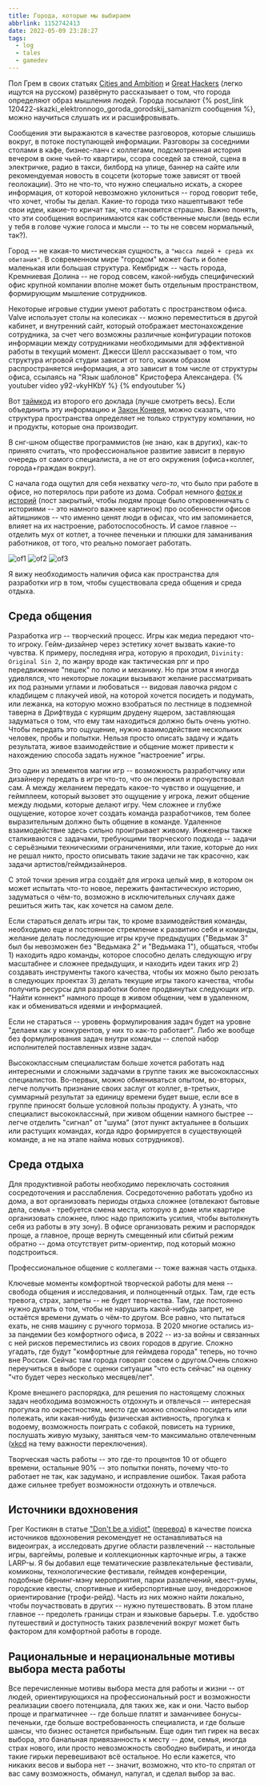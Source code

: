 ```yaml
---
title: Города, которые мы выбираем
abbrlink: 1152742413
date: 2022-05-09 23:28:27
tags:
  - log
  - tales
  - gamedev
---
```


Пол Грем в своих статьях [Cities and Ambition](http://paulgraham.com/cities.html) и [Great Hackers](http://www.paulgraham.com/gh.html) (легко ищутся на русском) развёрнуто рассказывает о том, что города определяют образ мышления людей. Города посылают {% post_link 120422-skazki_elektronnogo_goroda_gorodskij_samanizm сообщения %}, можно научиться слушать их и расшифровывать.

Сообщения эти выражаются в качестве разговоров, которые слышишь вокруг, в потоке поступающей информации. Разговоры за соседними столами в кафе, бизнес-ланч с коллегами, подсмотренная история вечером в окне чьей-то квартиры, ссора соседей за стеной, сцена в электричке, радио в такси, билборд на улице, баннер на сайте или рекомендуемая новость в соцсети (которые тоже зависят от твоей геолокации). Это не что-то, что нужно специально искать, а скорее информация, от которой невозможно уклониться -- город говорит тебе, что хочет, чтобы ты делал. Какие-то города тихо нашептывают тебе свои идеи, какие-то кричат так, что становится страшно. Важно понять, что эти сообщения воспринимаются как собственные мысли (ведь если у тебя в голове чужие голоса и мысли -- то ты не совсем нормальный, так?).

Город -- не какая-то мистическая сущность, а `"масса людей + среда их обитания"`. В современном мире "городом" может быть и более маленькая или большая структура. Кембридж -- часть города, Кремниевая Долина -- не город совсем, какой-нибудь специфический офис крупной компании вполне может быть отдельным пространством, формирующим мышление сотрудников.

Некоторые игровые студии умеют работать с пространством офиса. Valve использует столы на колесиках -- можно переместиться в другой кабинет, и внутренний сайт, который отображает местонахождение сотрудника, за счет чего возможны различные конфигурации потоков информации между сотрудниками необходимыми для эффективной работы в текущий момент. Джесси Шелл рассказывает о том, что структура игровой студии зависит от того, каким образом распространяется информация, а это зависит в том числе от структуры офиса, ссылаясь на "Язык шаблонов" Кристофера Александера.
{% youtuber video y92-vkyHKbY %}
{% endyoutuber %}

Вот [таймкод](https://youtu.be/-zRaFJHK0S4?t=1355) из второго его доклада (лучше смотреть весь). Если объединить эту информацию и [Закон Конвея](https://ru.wikipedia.org/wiki/%D0%97%D0%B0%D0%BA%D0%BE%D0%BD_%D0%9A%D0%BE%D0%BD%D0%B2%D0%B5%D1%8F), можно сказать, что структура пространства определяет не только структуру компании, но и продукты, которые она производит.

В снг-шном обществе программистов (не знаю, как в других), как-то принято считать, что профессиональное развитие зависит в первую очередь от самого специалиста, а не от его окружения (офиса+коллег, города+граждан вокруг).

С начала года ощутил для себя нехватку *чего-то*, что было при работе в офисе, но потерялось при работе из дома. Собрал немного [фоток и историй](https://vas3k.club/post/11435/) (пост закрытый, чтобы людям проще было откровенничать с историями -- это намного важнее картинок) про особенности офисов айтишников -- что именно ценят люди в офисах, что им запоминается, влияет на их настроение, работоспособность. И самое главное -- отделить мух от котлет, а точнее печеньки и плюшки для заманивания работников, от того, что реально помогает работать.
 
![of1](220509-cities/of1_small.png)
![of2](220509-cities/of2_small.png)
![of3](220509-cities/of3_small.png)

Я вижу необходимость наличия офиса как пространства для разработки игр в том, чтобы существовала среда общения и среда отдыха.

## Среда общения

Разработка игр -- творческий процесс. Игры как медиа передают что-то игроку. Гейм-дизайнер через эстетику хочет вызвать какие-то чувства. К примеру, последняя игра, которую я проходил, `Divinity: Original Sin 2`,  по жанру вроде как тактическая рпг и про передвижение "пешек" по полю и механику. Но при этом я иногда удивлялся, что некоторые локации вызывают желание рассматривать их под разными углами и любоваться -- видовая лавочка рядом с кладбищем с плакучей ивой, на которой хочется посидеть и подумать, или лежанка, на которую можно взобраться по лестнице в подземной таверна в Дрифтвуда с курящим друдену ящером, заставляющая задуматься о том, что ему там находиться должно быть очень уютно. Чтобы передать это ощущение, нужно взаимодействие нескольких человек, пробы и попытки. Нельзя просто описать задачу и ждать результата, живое взаимодействие и общение может привести к нахождению способа задать нужное "настроение" игры.

Это один из элементов магии игр -- возможность разработчику или дизайнеру передать в игре что-то, что он пережил и прочувствовал сам. А между желанием передать какое-то чувство и ощущение, и геймплеем, который вызовет это ощущение у игрока, лежит общение между людьми, которые делают игру. Чем сложнее и глубже ощущение, которое хочет создать команда разработчиков, тем более выразительным должно быть общение в команде. Удаленное взаимодействие здесь сильно проигрывает живому. Инженеры также сталкиваются с задачами, требующими творческого подхода -- задачи с серьёзными техническими ограничениями, или такие, которые до них не решал никто, просто описывать такие задачи не так красочно, как задачи артистов/геймдизайнеров.

С этой точки зрения игра создаёт для игрока целый мир, в котором он может испытать что-то новое, пережить фантастическую историю, задуматься о чём-то, возможно в исключительных случаях даже решиться жить так, как хочется на самом деле.

Если стараться делать игры так, то кроме взаимодействия команды, необходимо еще и постоянное стремление к развитию себя и команды, желание делать последующие игры круче предыдущих ("Ведьмак 3" был бы невозможен без "Ведьмака 2" и "Ведьмака 1"), общаться, чтобы 1) находить ядро команды, которое способно делать следующую игру масштабнее и сложнее предыдущих, и находить идеи таких игр 2) создавать инструменты такого качества, чтобы их можно было реюзать в следующих проектах 3) делать текущие игры такого качества, чтобы получить ресурсы для разработки более продвинутых следующих игр. "Найти коннект" намного проще в живом общении, чем в удаленном, как и обмениваться идеями и информацией.

Если не стараться -- уровень формулирования задач будет на уровне "делаем как у конкурентов, у них то как-то работает". Либо же вообще без формулирования задач внутри команды -- слепой набор исполнителей поставленных извне задач.

Высококлассным специалистам больше хочется работать над интересными и сложными задачами в группе таких же высококлассных специалистов. Во-первых, можно обмениваться опытом, во-вторых, легче получить признание своих заслуг от коллег, в-третьих, суммарный результат за единицу времени будет выше, если все в группе приносят больше условной пользы продукту. А узнать, что специалист высококлассный, при живом общении намного быстрее -- легче отделить "сигнал" от "шума" (этот пункт актуальнее в больших или растущих командах, когда ядро формируется в существующей команде, а не на этапе найма новых сотрудников).

## Среда отдыха

Для продуктивной работы необходимо переключать состояния сосредоточения и расслабления. Сосредоточенно работать удобно из дома, а вот организовать периоды отдыха сложнее (отвлекают бытовые дела, семья - требуется смена места, которую в доме или квартире организовать сложнее, плюс надо приложить усилия, чтобы вытолкнуть себя из работы в эту зону). В офисе организовать режим и распорядок проще, а главное, проще вернуть смещенный или сбитый режим обратно -- дома отсутствует ритм-ориентир, под который можно подстроиться.

Профессиональное общение с коллегами -- тоже важная часть отдыха.

Ключевые моменты комфортной творческой работы для меня -- свобода общения и исследования, и полноценный отдых. Там, где есть тревога, страх, запреты -- не будет творчества. Там, где постоянно нужно думать о том, чтобы не нарушить какой-нибудь запрет, не остаётся времени думать о чём-то другом. Все равно, что пытаться ехать, не сняв машину с ручного тормоза. В 2020 многие остались из-за пандемии без комфортного офиса, в 2022 -- из-за войны и связанных с ней рисков переместились из своих городов в другие. Сложно угадать, где будут "комфортные для геймдева города" теперь, но точно вне России. Сейчас там города говорят совсем о другом.Очень сложно переучиться в выборе с оценки ситуации "что есть сейчас" на оценку "что будет через несколько месяцев/лет".

Кроме внешнего распорядка, для решения по настоящему сложных задач необходима возможность отдохнуть и отвлечься -- интересная прогулка по окрестностям, место где можно спокойно посидеть или полежать, или какая-нибудь физическая активность, прогулка к водоему, возможность поиграть с собакой, повисеть на турнике, послушать живую музыку, заняться чем-то максимально отвлеченным ([xkcd](https://xkcd.ru/230/) на тему важности переключения).

 Творческая часть работы -- это где-то процентов 10 от общего времени, остальные 90% -- это попытки понять, почему что-то работает не так, как задумано, и исправление ошибок. Такая работа даже сильнее требует возможности отдохнуть и отвлечься.

## Источники вдохновения

Грег Костикян в статье ["Don't be a vidiot"](http://www.costik.com/vidiot.html) ([перевод](http://aushestov.ru/%D0%BD%D0%B5-%D0%B1%D1%83%D0%B4%D1%8C-%D0%B2%D0%B8%D0%B4%D0%B8%D0%BE%D1%82%D0%BE%D0%BC-%D0%B8%D0%BB%D0%B8-%D1%87%D0%B5%D0%BC%D1%83-%D0%B4%D0%B8%D0%B7%D0%B0%D0%B9%D0%BD%D0%B5%D1%80-%D0%BA%D0%BE%D0%BC/)) в качестве поиска источников вдохновения рекомендует не останавливаться на видеоиграх, а исследовать другие области развлечений -- настольные игры, варгеймы, ролевые и коллекционнык карточные игры, а также LARP-ы. Я бы добавил еще тематические развлекательные фестивали, комиконы, технологические фестивали, геймдев конференции, подобные бёрнинг-мэну мероприятия, парки развлечений, квест-румы, городские квесты, спортивные и киберспортивные шоу, внедорожное ориентирование (трофи-рейд). Часть из них можно найти локально, чтобы поучаствовать в других -- нужно путешествовать. В этом плане главное -- предолеть границы стран и языковые барьеры. Т.е. удобство путешествий и доступность таких развлечений вокруг может быть фактором для комфортной работы в городе.

## Рациональные и нерациональные мотивы выбора места работы

Все перечисленные мотивы выбора места для работы и жизни -- от людей, ориентирующихся на профессиональный рост и возможности реализации своего потенциала, для таких же, как и они. Часто выбор проще и прагматичнее -- где больше платят и заманчивее бонусы-печеньки, где больше востребованность специалиста, и где больше шансы, что бизнес останется прибыльным. Еще один тип гирек на весах выбора, это банальная привязанность к месту -- дом, семья, иногда страх нового, или просто невозможность свободно выбирать, и иногда такие гирьки перевешивают всё остальное. Но если кажется, что никаких весов и выбора нет -- значит, возможно, что кто-то спрятал от вас саму возможность, обманул, напугал, и сделал выбор за вас.

